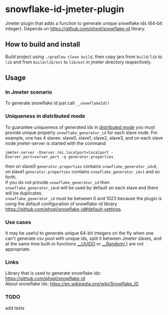 # snowflake-id-jmeter-plugin
Jmeter plugin that adds a function to generate unique snowflake ids (64-bit integer). Depends on https://github.com/phxql/snowflake-id library. 
## How to build and install
Build project using `./gradlew clean build`,
then copy jars from `build/lib` to `lib` and from `build/lib/ext` to `lib/ext` in jmeter directory respectively.

## Usage
### In Jmeter scenario
To generate snowflake id just call `__snowflakeId()`
### Uniqueness in distributed mode
To guarantee uniqueness of generated ids in [distributed mode](https://jmeter.apache.org/usermanual/remote-test.html) you must provide unique
property `snowflake_generator_id` for each slave node. For example, one has 4 slaves: slave0, slave1, slave2, slave3,
and on each slave node jmeter-server is started with the command:
```
jmeter-server -Dserver.rmi.localport=localport -Dserver_port=server_port -q generator.properties
```
then on slave0 `generator.properties` contains `snowflake_generator_id=0`,
on slave1 `generator.properties` contains `snowflake_generator_id=1` and so forth. \
If you do not provide `snowflake_generator_id`
then `snowflake_generator_id=0` will be used by default on each slave and there will be duplicates. \
`snowflake_generator_id` must be between 0 and 1023 because the plugin is using the default configuration
of snowflake-id library https://github.com/phxql/snowflake-id#default-settings.
### Use cases
It may be useful to generate unique 64-bit integers on the fly when one can't generate csv pool with
unique ids, split it between Jmeter slaves, and at the same time built-in functions [__UUID()](https://jmeter.apache.org/usermanual/functions.html#__UUID)
or [__Random(,)](https://jmeter.apache.org/usermanual/functions.html#__Random) are not appropriate.
### Links
Library that is used to generate snowflake ids: https://github.com/phxql/snowflake-id \
About snowflake ids: https://en.wikipedia.org/wiki/Snowflake_ID
### TODO
add tests
 
